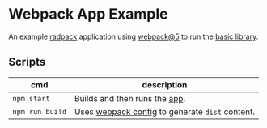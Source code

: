 # Webpack App Example
An example [radpack] application using [webpack@5][webpack-url] to run the [basic library][basic].


## Scripts
| cmd | description |
| --- | --- |
| `npm start` | Builds and then runs the [app]. |
| `npm run build` | Uses [webpack config][config] to generate `dist` content. |

[app]: ./src/index.js
[config]: ./webpack.config.js
[basic]: ../../libs/basic/
[radpack]: ../../../
[webpack-url]: https://webpack.js.org/
